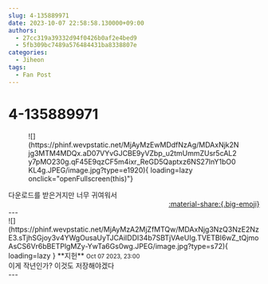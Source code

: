 ```yaml
---
slug: 4-135889971
date: 2023-10-07 22:58:58.130000+09:00
authors:
  - 27cc319a39332d94f0426b0af2e4bed9
  - 5fb309bc7489a576484431ba8338807e
categories:
  - Jiheon
tags:
  - Fan Post
---
```


# 4-135889971

<div class="post-container" markdown="1">
<div class="content-container md-sidebar__scrollwrap" markdown="1">


<figure markdown="1">
![](https://phinf.wevpstatic.net/MjAyMzEwMDdfNzAg/MDAxNjk2Njg3MTM4MDQx.aD07VYvGJCBE9yVZbp_u2tmUmmZUsr5cAL2y7pMO230g.qF45E9qzCF5m4ixr_ReGD5Qaptxz6NS27lnY1bO0KL4g.JPEG/image.jpg?type=e1920){ loading=lazy onclick="openFullscreen(this)"}
</figure>
다운로드를 받은거지만 너무 귀여워서

</div>
</div>

<div style="text-align: right;" markdown="1">
<a href="https://weverse.io/fromis9/fanpost/4-135889971" style="text-align: right;">:material-share:{.big-emoji}</a>
</div>
---

<div class="comments-container md-sidebar__scrollwrap" markdown="1">
<div class="comment" markdown="1">
<div class='id-container' markdown="1">
![](https://phinf.wevpstatic.net/MjAyMzA2MjZfMTQw/MDAxNjg3NzQ3NzE2NzE3.sTjhSGjoy3v4YWgOusaUyTJCAiIDDI34b7SBTjVAeUIg.TVETBI6wZ_tQjmoAsCS6Vr6bBETPlgMZy-YwTa6Gs0wg.JPEG/image.jpg?type=s72){ loading=lazy }
**<span class="artist">지헌</span>** <small>Oct 07 2023, 23:00</small><br>
</div>
<div class='comment-body' markdown="1">
이게 작년인가? 이것도 저장해야겠다
</div>
</div>
</div>
---
